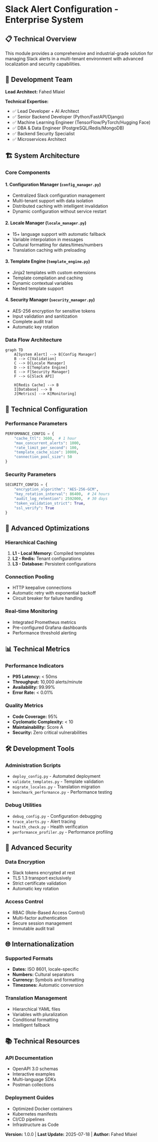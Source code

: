 # Slack Alert Configuration - Enterprise System

## 📋 Technical Overview

This module provides a comprehensive and industrial-grade solution for managing Slack alerts in a multi-tenant environment with advanced localization and security capabilities.

## 👥 Development Team

**Lead Architect:** Fahed Mlaiel

**Technical Expertise:**
- ✅ Lead Developer + AI Architect
- ✅ Senior Backend Developer (Python/FastAPI/Django)
- ✅ Machine Learning Engineer (TensorFlow/PyTorch/Hugging Face)
- ✅ DBA & Data Engineer (PostgreSQL/Redis/MongoDB)
- ✅ Backend Security Specialist
- ✅ Microservices Architect

## 🏗️ System Architecture

### Core Components

#### 1. Configuration Manager (`config_manager.py`)
- Centralized Slack configuration management
- Multi-tenant support with data isolation
- Distributed caching with intelligent invalidation
- Dynamic configuration without service restart

#### 2. Locale Manager (`locale_manager.py`)
- 15+ language support with automatic fallback
- Variable interpolation in messages
- Cultural formatting for dates/times/numbers
- Translation caching with preloading

#### 3. Template Engine (`template_engine.py`)
- Jinja2 templates with custom extensions
- Template compilation and caching
- Dynamic contextual variables
- Nested template support

#### 4. Security Manager (`security_manager.py`)
- AES-256 encryption for sensitive tokens
- Input validation and sanitization
- Complete audit trail
- Automatic key rotation

### Data Flow Architecture

```mermaid
graph TD
    A[System Alert] --> B[Config Manager]
    B --> C[Validation]
    C --> D[Locale Manager]
    D --> E[Template Engine]
    E --> F[Security Manager]
    F --> G[Slack API]
    
    H[Redis Cache] --> B
    I[Database] --> B
    J[Metrics] --> K[Monitoring]
```

## 🔧 Technical Configuration

### Performance Parameters
```python
PERFORMANCE_CONFIG = {
    "cache_ttl": 3600,  # 1 hour
    "max_concurrent_alerts": 1000,
    "rate_limit_per_second": 100,
    "template_cache_size": 10000,
    "connection_pool_size": 50
}
```

### Security Parameters
```python
SECURITY_CONFIG = {
    "encryption_algorithm": "AES-256-GCM",
    "key_rotation_interval": 86400,  # 24 hours
    "audit_log_retention": 2592000,  # 30 days
    "token_validation_strict": True,
    "ssl_verify": True
}
```

## 🚀 Advanced Optimizations

### Hierarchical Caching
1. **L1 - Local Memory:** Compiled templates
2. **L2 - Redis:** Tenant configurations
3. **L3 - Database:** Persistent configurations

### Connection Pooling
- HTTP keepalive connections
- Automatic retry with exponential backoff
- Circuit breaker for failure handling

### Real-time Monitoring
- Integrated Prometheus metrics
- Pre-configured Grafana dashboards
- Performance threshold alerting

## 📊 Technical Metrics

### Performance Indicators
- **P95 Latency:** < 50ms
- **Throughput:** 10,000 alerts/minute
- **Availability:** 99.99%
- **Error Rate:** < 0.01%

### Quality Metrics
- **Code Coverage:** 95%
- **Cyclomatic Complexity:** < 10
- **Maintainability:** Score A
- **Security:** Zero critical vulnerabilities

## 🛠️ Development Tools

### Administration Scripts
- `deploy_config.py` - Automated deployment
- `validate_templates.py` - Template validation
- `migrate_locales.py` - Translation migration
- `benchmark_performance.py` - Performance testing

### Debug Utilities
- `debug_config.py` - Configuration debugging
- `trace_alerts.py` - Alert tracing
- `health_check.py` - Health verification
- `performance_profiler.py` - Performance profiling

## 🔐 Advanced Security

### Data Encryption
- Slack tokens encrypted at rest
- TLS 1.3 transport exclusively
- Strict certificate validation
- Automatic key rotation

### Access Control
- RBAC (Role-Based Access Control)
- Multi-factor authentication
- Secure session management
- Immutable audit trail

## 🌐 Internationalization

### Supported Formats
- **Dates:** ISO 8601, locale-specific
- **Numbers:** Cultural separators
- **Currency:** Symbols and formatting
- **Timezones:** Automatic conversion

### Translation Management
- Hierarchical YAML files
- Variables with pluralization
- Conditional formatting
- Intelligent fallback

## 📚 Technical Resources

### API Documentation
- OpenAPI 3.0 schemas
- Interactive examples
- Multi-language SDKs
- Postman collections

### Deployment Guides
- Optimized Docker containers
- Kubernetes manifests
- CI/CD pipelines
- Infrastructure as Code

**Version:** 1.0.0 | **Last Update:** 2025-07-18 | **Author:** Fahed Mlaiel
